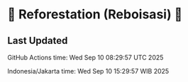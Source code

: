 
# 🌳 Reforestation (Reboisasi) 🌲

## Last Updated

GitHub Actions time: Wed Sep 10 08:29:57 UTC 2025

Indonesia/Jakarta time: Wed Sep 10 15:29:57 WIB 2025
